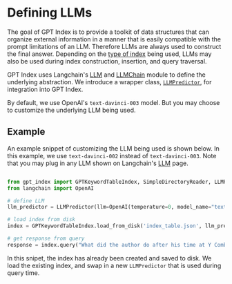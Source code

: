 # Defining LLMs

The goal of GPT Index is to provide a toolkit of data structures that can organize external information in a manner that 
is easily compatible with the prompt limitations of an LLM. Therefore LLMs are always used to construct the final
answer.
Depending on the [type of index](/reference/indices.rst) being used,
LLMs may also be used during index construction, insertion, and query traversal.

GPT Index uses Langchain's [LLM](https://langchain.readthedocs.io/en/latest/modules/llms.html) 
and [LLMChain](https://langchain.readthedocs.io/en/latest/modules/chains.html) module to define
the underlying abstraction. We introduce a wrapper class, 
[`LLMPredictor`](/reference/llm_predictor.rst), for integration into GPT Index.

By default, we use OpenAI's `text-davinci-003` model. But you may choose to customize
the underlying LLM being used.


## Example

An example snippet of customizing the LLM being used is shown below. 
In this example, we use `text-davinci-002` instead of `text-davinci-003`. Note that 
you may plug in any LLM shown on Langchain's 
[LLM](https://langchain.readthedocs.io/en/latest/modules/llms.html) page.


```python

from gpt_index import GPTKeywordTableIndex, SimpleDirectoryReader, LLMPredictor
from langchain import OpenAI

# define LLM
llm_predictor = LLMPredictor(llm=OpenAI(temperature=0, model_name="text-davinci-002"))

# load index from disk
index = GPTKeywordTableIndex.load_from_disk('index_table.json', llm_predictor=llm_predictor)

# get response from query
response = index.query("What did the author do after his time at Y Combinator?")

```

In this snipet, the index has already been created and saved to disk. We load
the existing index, and swap in a new `LLMPredictor` that is used during query time.
